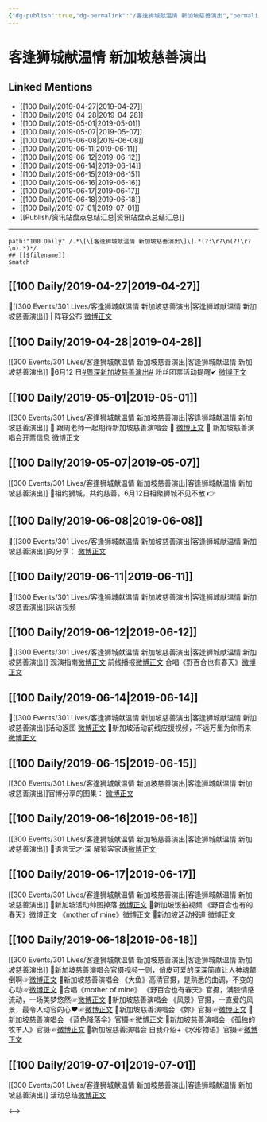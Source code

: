 ```yaml
---
{"dg-publish":true,"dg-permalink":"/客逢狮城献温情 新加坡慈善演出","permalink":"/客逢狮城献温情 新加坡慈善演出/","created":"2023-03-19T21:06:41.900+08:00","updated":"2023-04-10T16:20:00.412+08:00"}
---
```


# 客逢狮城献温情 新加坡慈善演出

## Linked Mentions
- [[100 Daily/2019-04-27\|2019-04-27]]
- [[100 Daily/2019-04-28\|2019-04-28]]
- [[100 Daily/2019-05-01\|2019-05-01]]
- [[100 Daily/2019-05-07\|2019-05-07]]
- [[100 Daily/2019-06-08\|2019-06-08]]
- [[100 Daily/2019-06-11\|2019-06-11]]
- [[100 Daily/2019-06-12\|2019-06-12]]
- [[100 Daily/2019-06-14\|2019-06-14]]
- [[100 Daily/2019-06-15\|2019-06-15]]
- [[100 Daily/2019-06-16\|2019-06-16]]
- [[100 Daily/2019-06-17\|2019-06-17]]
- [[100 Daily/2019-06-18\|2019-06-18]]
- [[100 Daily/2019-07-01\|2019-07-01]]
- [[Publish/资讯站盘点总结汇总\|资讯站盘点总结汇总]]


---

```expander
path:"100 Daily" /.*\[\[客逢狮城献温情 新加坡慈善演出\]\].*(?:\r?\n(?!\r?\n).*)*/
## [[$filename]]
$match
```
## [[100 Daily/2019-04-27\|2019-04-27]]
🌿[[300 Events/301 Lives/客逢狮城献温情 新加坡慈善演出\|客逢狮城献温情 新加坡慈善演出]] | 阵容公布
[微博正文](https://m.weibo.cn/6466290670/4365832043872717)
## [[100 Daily/2019-04-28\|2019-04-28]]
[[300 Events/301 Lives/客逢狮城献温情 新加坡慈善演出\|客逢狮城献温情 新加坡慈善演出]]
🌿6月12 日[#周深新加坡慈善演出#](https://s.weibo.com/weibo?q=%23%E5%91%A8%E6%B7%B1%E6%96%B0%E5%8A%A0%E5%9D%A1%E6%85%88%E5%96%84%E6%BC%94%E5%87%BA%23) 粉丝团票活动提醒✔
[微博正文](https://m.weibo.cn/6466290670/4366180548181822)
## [[100 Daily/2019-05-01\|2019-05-01]]
[[300 Events/301 Lives/客逢狮城献温情 新加坡慈善演出\|客逢狮城献温情 新加坡慈善演出]]
🎵 跟周老师一起期待新加坡慈善演唱会
🎸 [微博正文](https://m.weibo.cn/6466290670/4367052108105567)
🎸 新加坡慈善演唱会开票信息
[微博正文](https://m.weibo.cn/6466290670/4367148044827542)
## [[100 Daily/2019-05-07\|2019-05-07]]
[[300 Events/301 Lives/客逢狮城献温情 新加坡慈善演出\|客逢狮城献温情 新加坡慈善演出]]
💫相约狮城，共约慈善，6月12日相聚狮城不见不散
👉[](https://m.weibo.cn/6466290670/4369456023422739)

## [[100 Daily/2019-06-08\|2019-06-08]]
🌿[[300 Events/301 Lives/客逢狮城献温情 新加坡慈善演出\|客逢狮城献温情 新加坡慈善演出]]的分享：
[微博正文](https://m.weibo.cn/6466290670/4380842552315352)
## [[100 Daily/2019-06-11\|2019-06-11]]
🌸[[300 Events/301 Lives/客逢狮城献温情 新加坡慈善演出\|客逢狮城献温情 新加坡慈善演出]]采访视频
[](https://m.weibo.cn/6466290670/4382112838391649)

## [[100 Daily/2019-06-12\|2019-06-12]]
🌛[[300 Events/301 Lives/客逢狮城献温情 新加坡慈善演出\|客逢狮城献温情 新加坡慈善演出]]
观演指南[微博正文](https://m.weibo.cn/6466290670/4382319135782988)
前线播报[微博正文](https://m.weibo.cn/6466290670/4382417072594256)
合唱《野百合也有春天》[微博正文](https://m.weibo.cn/6466290670/4382518944274949)
## [[100 Daily/2019-06-14\|2019-06-14]]
🌛[[300 Events/301 Lives/客逢狮城献温情 新加坡慈善演出\|客逢狮城献温情 新加坡慈善演出]]活动返图
[微博正文](https://m.weibo.cn/6466290670/4383067898359230)
🌛新加坡活动前线应援视频，不远万里为你而来
[微博正文](https://m.weibo.cn/6466290670/4383063410691080)

## [[100 Daily/2019-06-15\|2019-06-15]]
[[300 Events/301 Lives/客逢狮城献温情 新加坡慈善演出\|客逢狮城献温情 新加坡慈善演出]]官博分享的图集：
[微博正文](https://m.weibo.cn/6466290670/4383259343684911)
## [[100 Daily/2019-06-16\|2019-06-16]]
[[300 Events/301 Lives/客逢狮城献温情 新加坡慈善演出\|客逢狮城献温情 新加坡慈善演出]]
🌿语言天才·深 解锁客家语[微博正文](https://m.weibo.cn/6466290670/4383742850168050)
## [[100 Daily/2019-06-17\|2019-06-17]]
[[300 Events/301 Lives/客逢狮城献温情 新加坡慈善演出\|客逢狮城献温情 新加坡慈善演出]]
🌛新加坡活动帅图掉落
[微博正文](https://m.weibo.cn/6466290670/4384248033516849)
🌛新加坡饭拍视频
《野百合也有的春天》[微博正文](https://m.weibo.cn/6466290670/4384111689086972)
《mother of mine》[微博正文](https://m.weibo.cn/6466290670/4384111235754093)
🌛新加坡活动报道
[微博正文](https://m.weibo.cn/6466290670/4384159252003556)
## [[100 Daily/2019-06-18\|2019-06-18]]
[[300 Events/301 Lives/客逢狮城献温情 新加坡慈善演出\|客逢狮城献温情 新加坡慈善演出]]
🌛新加坡慈善演唱会官摄视频一则，俏皮可爱的深深简直让人神魂颠倒啊☞[微博正文](https://m.weibo.cn/6466290670/4384461393069697)
🌛新加坡慈善演唱会 《大鱼》高清官摄，是熟悉的曲调，不变的心动☞[微博正文](https://m.weibo.cn/6466290670/4384461393069697)
🌛合唱《mother of mine》 《野百合也有春天》官摄，满腔情感流动，一场美梦悠然☞[微博正文](https://m.weibo.cn/6466290670/4384475406585914)
🌛新加坡慈善演唱会 《风景》官摄，一直爱的风景，最令人动容的心❤️☞[微博正文](https://m.weibo.cn/6466290670/4384614506252940)
🌛新加坡慈善演唱会 《妳》官摄☞[微博正文](https://m.weibo.cn/6466290670/4384629899103883)
🌛新加坡慈善演唱会 《蓝色降落伞》官摄☞[微博正文](https://m.weibo.cn/6466290670/4384641173317205)
🌛新加坡慈善演唱会 《孤独的牧羊人》官摄☞[微博正文](https://m.weibo.cn/6466290670/4384646173285477)
🌛新加坡慈善演唱会 自我介绍+《水形物语》官摄☞[微博正文](https://m.weibo.cn/6466290670/4384649561923311)
## [[100 Daily/2019-07-01\|2019-07-01]]
[[300 Events/301 Lives/客逢狮城献温情 新加坡慈善演出\|客逢狮城献温情 新加坡慈善演出]] 活动总结[微博正文](https://m.weibo.cn/6466290670/4389258305419755)

<-->